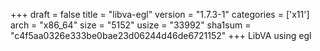 +++
draft = false
title = "libva-egl"
version = "1.7.3-1"
categories = ['x11']
arch = "x86_64"
size = "5152"
usize = "33992"
sha1sum = "c4f5aa0326e333be0bae23d06244d46de6721152"
+++
LibVA using egl